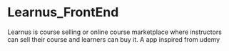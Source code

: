 # Learnus_FrontEnd

Learnus is course selling or online course marketplace where instructors can sell their course and learners can buy it. A app inspired from udemy
